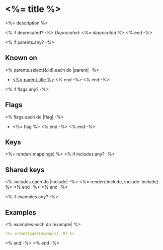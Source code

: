 # <%= title %>

<%= description %>

<% if deprecated? -%>
*Deprecated: <%= deprecated %>*
<% end -%>

<% if parents.any? -%>
## Known on

<% parents.select(&:id).each do |parent| -%>
  * [<%= parent.title %>](<%= parent.path %>)
<% end -%>
<% end -%>

<% if flags.any? -%>
## Flags

<% flags.each do |flag| -%>
  * <%= flag %>
<% end -%>
<% end -%>

## Keys

<%= render(:mappings) %>
<% if includes.any? -%>
## Shared keys

<% includes.each do |include| -%>
<%= render(:include, include: include) %>
<% end -%>
<% end -%>

<% if examples.any? -%>
## Examples
<% examples.each do |example| %>
```yaml
<%= indent(yaml(example), 0) %>
```
<% end -%>
<% end -%>
